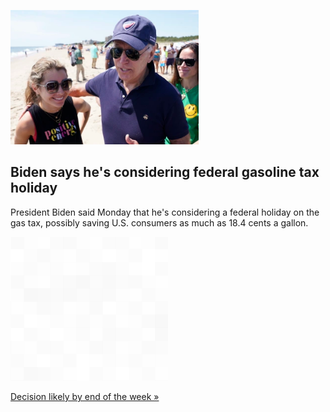 
![Biden says he's considering federal gasoline tax holiday](./20220620175851.png)
## Biden says he's considering federal gasoline tax holiday

President Biden said Monday that he's considering a federal holiday on the gas tax, possibly saving U.S. consumers as much as 18.4 cents a gallon.

![pic](../square_bg.png)

[Decision likely by end of the week »](https://www.yahoo.com/news/biden-says-hes-considering-gasoline-162842534.html)
